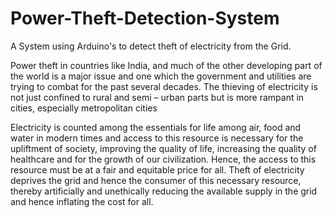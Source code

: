 # Power-Theft-Detection-System
A System using Arduino's to detect theft of electricity from the Grid.

Power theft in countries like India, and much of the other developing part of the world is 
a major issue and one which the government and utilities are trying to combat for the past 
several decades.
The thieving of electricity is not just confined to rural and semi – urban parts but is more 
rampant in cities, especially metropolitan cities

Electricity is counted among the essentials for life among air, food and water in modern 
times and access to this resource is necessary for the upliftment of society, improving the 
quality of life, increasing the quality of healthcare and for the growth of our civilization.
Hence, the access to this resource must be at a fair and equitable price for all.
Theft of electricity deprives the grid and hence the consumer of this necessary resource, 
thereby artificially and unethically reducing the available supply in the grid and hence 
inflating the cost for all.
